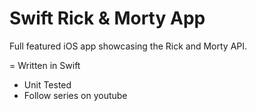 # Swift Rick & Morty App

Full featured iOS app showcasing the Rick and Morty API.

= Written in Swift
- Unit Tested
- Follow series on youtube
